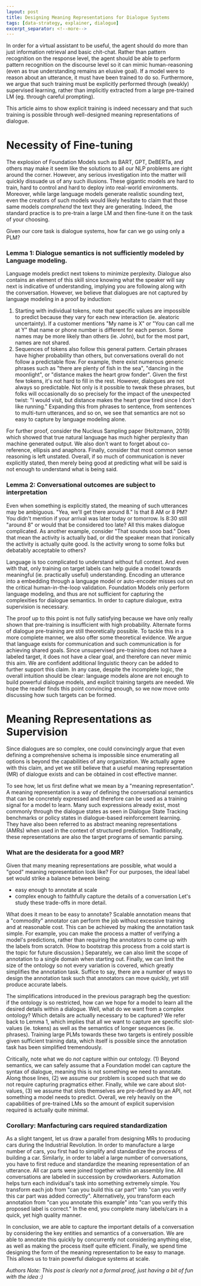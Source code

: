 ```yaml
---
layout: post
title: Designing Meaning Representations for Dialogue Systems
tags: [data-strategy, explainer, dialogue]
excerpt_separator: <!--more-->
---
```


In order for a virtual assistant to be useful, the agent should do more than just information retrieval and basic chit-chat.  Rather than pattern recognition on the response level, the agent should be able to perform pattern recognition on the discourse level so it can mimic human-reasoning (even as true understanding remains an elusive goal).  If a model were to reason about an utterance, it must have been trained to do so.  Furthermore, we argue that such training must be explicitly performed through (weakly) supervised learning, rather than implicitly extracted from a large pre-trained LM (eg. through careful prompting).
<!--more-->
This article aims to show explicit training is indeed necessary and that such training is possible through well-designed meaning representations of dialogue.

# Necessity of Fine-tuning

The explosion of Foundation Models such as BART, GPT, DeBERTa, and others may make it seem like the solutions to all our NLP problems are right around the corner.  However, any serious investigation into the matter will quickly dissuade us of any such illusions.  These gigantic models are hard to train, hard to control and hard to deploy into real-world environments.  Moreover, while large language models generate realistic sounding text, even the creators of such models would likely hesitate to claim that those same models *comprehend* the text they are generating.  Indeed, the standard practice is to pre-train a large LM and then fine-tune it on the task of your choosing.

Given our core task is dialogue systems, how far can we go using only a PLM?

### Lemma 1: Dialogue semantics is not sufficiently modeled by Language modeling.
Language models predict next tokens to minimize perplexity.  Dialogue also contains an element of this skill since knowing what the speaker will say next is indicative of understanding, implying you are following along with the conversation.  However, we believe that dialogues are not captured by language modeling in a proof by induction:
  1. Starting with individual tokens, note that specific values are impossible to predict because they vary for each new interaction (ie. aleatoric uncertainty).  If a customer mentions "My name is X" or "You can call me at Y" that name or phone number is different for each person.  Some names may be more likely than others (ie. John), but for the most part, names are not shared.
  2. Sequences of tokens also follow this general pattern.  Certain phrases have higher probability than others, but conversations overall do not follow a predictable flow.  For example, there exist numerous generic phrases such as "there are plenty of fish in the sea", "dancing in the moonlight", or "distance makes the heart grow fonder".  Given the first few tokens, it's not hard to fill in the rest.  However, dialogues are not always so predictable.  Not only is it possible to tweak these phrases, but folks will occasionally do so precisely for the impact of the unexpected twist: "I would visit, but distance makes the heart grow tired since I don't like running."
Expanding this from phrases to sentence, from sentences to multi-turn utterances, and so on, we see that semantics are not so easy to capture by language modeling alone.

For further proof, consider the Nucleus Sampling paper (Holtzmann, 2019) which showed that true natural language has much higher perplexity than machine generated output.  We also don't want to forget about co-reference, ellipsis and anaphora.  Finally, consider that most common sense reasoning is left unstated.  Overall, if so much of communication is never explicitly stated, then merely being good at predicting what will be said is not enough to understand what is being said.

### Lemma 2: Conversational outcomes are subject to interpretation
Even when something is explicitly stated, the meaning of such utterances may be ambiguous.  "Yea, we'll get there around 8."  Is that 8 AM or 8 PM?  You didn't mention if your arrival was later today or tomorrow.  Is 8:30 still "around 8" or would that be considered too late?  All this makes dialogue complicated.  As another example, consider "That sounds sooo bad."  Does that mean the activity is actually bad, or did the speaker mean that ironically the activity is actually quite good. Is the activity wrong to some folks but debatably acceptable to others?

Language is too complicated to understand without full context.  And even with that, only training on target labels can help guide a model towards meaningful (ie. practically useful) understanding.  Encoding an utterance into a embedding through a language model or auto-encoder misses out on the critical human-in-the-loop validation. Foundation Models only perform language modeling, and thus are not sufficient for capturing the complexities for dialogue semantics.  In order to capture dialogue, extra supervision is necessary.

The proof up to this point is not fully satisfying because we have only really shown that pre-training is insufficient with high probability.  Alternate forms of dialogue pre-training are still theoretically possible.  To tackle this in a more complete manner, we also offer some theoretical evidence.  We argue that language exists for communication and such communication is for achieving shared goals.  Since unsupervised pre-training does not have a labeled target, it does not have a clear goal, and therefore can never mimic this aim.  We are confident additional linguistic theory can be added to further support this claim.  In any case, despite the incomplete logic, the overall intuition should be clear: language models alone are not enough to build powerful dialogue models, and explicit training targets are needed.  We hope the reader finds this point convincing enough, so we now move onto discussing how such targets can be formed.

# Meaning Representations as Supervision

Since dialogues are so complex, one could convincingly argue that even defining a comprehensive schema is impossible since enumerating all options is beyond the capabilities of any organization.  We actually agree with this claim, and yet we still believe that a useful meaning representation (MR) of dialogue exists and can be obtained in cost effective manner.

To see how, let us first define what we mean by a "meaning representation".  A meaning representation is a way of defining the conversational semantics that can be concretely expressed and therefore can be used as a training signal for a model to learn. Many such expressions already exist, most commonly through the dialogue states as seen in Dialogue State Tracking benchmarks or policy states in dialogue-based reinforcement learning.  They have also been referred to as abstract meaning representations (AMRs) when used in the context of structured prediction.  Traditionally, these representations are also the target programs of semantic parsing.

### What are the desiderata for a good MR?
Given that many meaning representations are possible, what would a "good" meaning representation look like?  For our purposes, the ideal label set would strike a balance between being:
  - easy enough to annotate at scale
  - complex enough to faithfully capture the details of a conversation
Let's study these trade-offs in more detail.

What does it mean to be easy to annotate? Scalable annotation means that a "commodity" annotator can perform the job without excessive training and at reasonable cost. This can be achieved by making the annotation task simple.  For example, you can make the process a matter of verifying a model's predictions, rather than requiring the annotators to come up with the labels from scratch.  (How to bootstrap this process from a cold start is the topic for future discussion.)  Separately, we can also limit the scope of annotation to a single domain when starting out. Finally, we can limit the size of the ontology so not every variation is covered, which greatly simplifies the annotation task.  Suffice to say, there are a number of ways to design the annotation task such that annotators can move quickly, yet still produce accurate labels.

The simplifications introduced in the previous paragraph beg the question: if the ontology is so restricted, how can we hope for a model to learn all the desired details within a dialogue.  Well, what do we want from a complex ontology?  Which details are actually necessary to be captured?  We refer back to Lemma 1, which implies that all we want to capture are specific slot-values (ie. tokens) as well as the semantics of longer sequences (ie. phrases).  Training large PLMs towards these two targets is entirely possible given sufficient training data, which itself is possible since the annotation task has been simplified tremendously.

Critically, note what we do *not* capture within our ontology.  (1) Beyond semantics, we can safely assume that a Foundation model can capture the syntax of dialogue, meaning this is not something we need to annotate.  Along those lines, (2) we assume our problem is scoped such that we do not require capturing pragmatics either.  Finally, while we care about slot-values, (3) we assume that slots themselves are pre-defined by an API, not something a model needs to predict.  Overall, we rely heavily on the capabilities of pre-trained LMs so the amount of explicit supervision required is actually quite minimal.

### Corollary: Manfacturing cars required standardization
As a slight tangent, let us draw a parallel from designing MRs to producing cars during the Industrial Revolution.
In order to manufacture a large number of cars, you first had to simplify and standardize the process of building a car.
Similarly, in order to label a large number of conversations, you have to first reduce and standardize the meaning representation of an utterance.  All car parts were joined together within an assembly line.  All conversations are labeled in succession by crowdworkers.  Automation helps turn each individual's task into something extremely simple.  You transform each job from "can you build this car part" into "can you verify this car part was added correctly".  Alternatively, you transform each annotation from "can you annotate this example" into "can you verify this proposed label is correct."  In the end, you complete many labels/cars in a quick, yet high quality manner.

In conclusion, we are able to capture the important details of a conversation by considering the key entities and semantics of a conversation.  We are able to annotate this quickly by concurrently not considering anything else, as well as making the process itself quite efficient.  Finally, we spend time designing the form of the meaning representation to be easy to manage.  This allows us to train powerful dialogue systems at scale.

*Authors Note: This post is clearly not a formal proof, just having a bit of fun with the idea :)*
